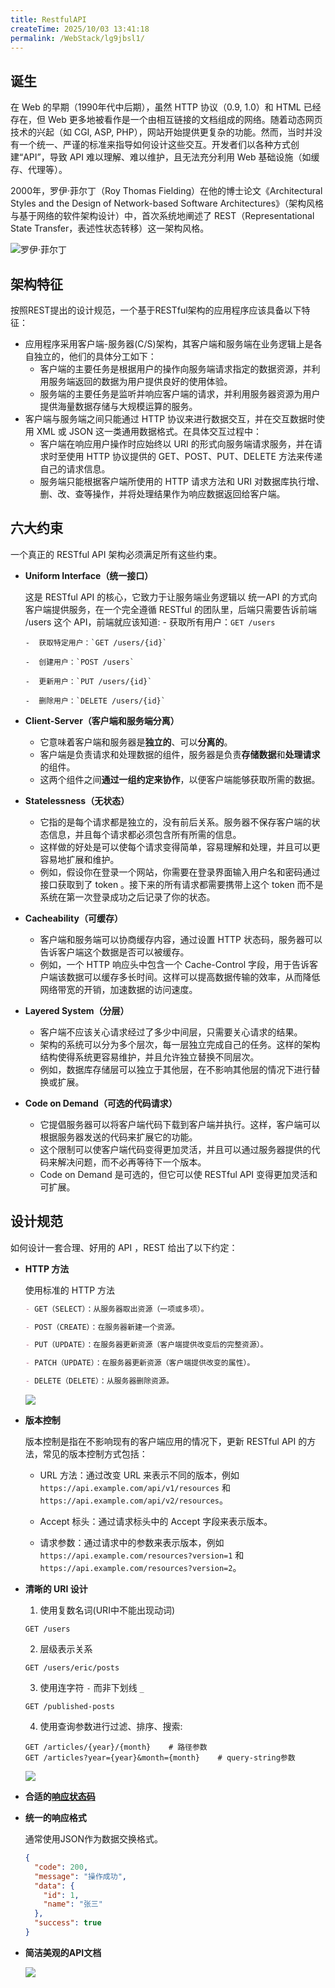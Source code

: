 ```yaml
---
title: RestfulAPI
createTime: 2025/10/03 13:41:18
permalink: /WebStack/lg9jbsl1/
---
```




## 诞生
在 Web 的早期（1990年代中后期），虽然 HTTP 协议（0.9, 1.0）和 HTML 已经存在，但 Web 更多地被看作是一个由相互链接的文档组成的网络。随着动态网页技术的兴起（如 CGI, ASP, PHP），网站开始提供更复杂的功能。然而，当时并没有一个统一、严谨的标准来指导如何设计这些交互。开发者们以各种方式创建“API”，导致 API 难以理解、难以维护，且无法充分利用 Web 基础设施（如缓存、代理等）。

2000年，罗伊·菲尔丁（Roy Thomas Fielding）在他的博士论文《Architectural Styles and the Design of Network-based Software Architectures》（架构风格与基于网络的软件架构设计）中，首次系统地阐述了 REST（Representational State Transfer，表述性状态转移）这一架构风格。

![罗伊·菲尔丁](https://raw.githubusercontent.com/AliceSpring123/img/main/Roy_Fielding_(cropped).jpg)

## 架构特征
按照REST提出的设计规范，一个基于RESTful架构的应用程序应该具备以下特征：
- 应用程序采用客户端-服务器(C/S)架构，其客户端和服务端在业务逻辑上是各自独立的，他们的具体分工如下：
    - 客户端的主要任务是根据用户的操作向服务端请求指定的数据资源，并利用服务端返回的数据为用户提供良好的使用体验。
    - 服务端的主要任务是监听并响应客户端的请求，并利用服务器资源为用户提供海量数据存储与大规模运算的服务。
- 客户端与服务端之间只能通过 HTTP 协议来进行数据交互，并在交互数据时使用 XML 或 JSON 这一类通用数据格式。在具体交互过程中：
    - 客户端在响应用户操作时应始终以 URI 的形式向服务端请求服务，并在请求时至使用 HTTP 协议提供的 GET、POST、PUT、DELETE 方法来传递自己的请求信息。
    - 服务端只能根据客户端所使用的 HTTP 请求方法和 URI 对数据库执行增、删、改、查等操作，并将处理结果作为响应数据返回给客户端。

## 六大约束
一个真正的 RESTful API 架构必须满足所有这些约束。

- **Uniform Interface（统一接口）**

    这是 RESTful API 的核心，它致力于让服务端业务逻辑以 统一API 的方式向客户端提供服务，在一个完全遵循 RESTful 的团队里，后端只需要告诉前端 /users 这个 API，前端就应该知道:
      -  获取所有用户：`GET /users`

      -  获取特定用户：`GET /users/{id}`  

      -  创建用户：`POST /users`

      -  更新用户：`PUT /users/{id}`

      -  删除用户：`DELETE /users/{id}`

- **Client-Server（客户端和服务端分离）**
  - 它意味着客户端和服务器是**独立的**、可以**分离的**。
  - 客户端是负责请求和处理数据的组件，服务器是负责**存储数据**和**处理请求**的组件。
  - 这两个组件之间**通过一组约定来协作**，以便客户端能够获取所需的数据。


- **Statelessness（无状态）**
  - 它指的是每个请求都是独立的，没有前后关系。服务器不保存客户端的状态信息，并且每个请求都必须包含所有所需的信息。
  - 这样做的好处是可以使每个请求变得简单，容易理解和处理，并且可以更容易地扩展和维护。
  - 例如，假设你在登录一个网站，你需要在登录界面输入用户名和密码通过接口获取到了 token 。接下来的所有请求都需要携带上这个 token 而不是系统在第一次登录成功之后记录了你的状态。


- **Cacheability（可缓存）**
  - 客户端和服务端可以协商缓存内容，通过设置 HTTP 状态码，服务器可以告诉客户端这个数据是否可以被缓存。
  - 例如，一个 HTTP 响应头中包含一个 Cache-Control 字段，用于告诉客户端该数据可以缓存多长时间。这样可以提高数据传输的效率，从而降低网络带宽的开销，加速数据的访问速度。

- **Layered System（分层）**
  - 客户端不应该关心请求经过了多少中间层，只需要关心请求的结果。
  - 架构的系统可以分为多个层次，每一层独立完成自己的任务。这样的架构结构使得系统更容易维护，并且允许独立替换不同层次。
  - 例如，数据库存储层可以独立于其他层，在不影响其他层的情况下进行替换或扩展。

- **Code on Demand（可选的代码请求）**
  - 它提倡服务器可以将客户端代码下载到客户端并执行。这样，客户端可以根据服务器发送的代码来扩展它的功能。
  - 这个限制可以使客户端代码变得更加灵活，并且可以通过服务器提供的代码来解决问题，而不必再等待下一个版本。
  - Code on Demand 是可选的，但它可以使 RESTful API 变得更加灵活和可扩展。


## 设计规范

如何设计一套合理、好用的 API ，REST 给出了以下约定：

- **HTTP 方法**

    使用标准的 HTTP 方法

    ```markdown
    - GET（SELECT）：从服务器取出资源（一项或多项）。

    - POST（CREATE）：在服务器新建一个资源。

    - PUT（UPDATE）：在服务器更新资源（客户端提供改变后的完整资源）。

    - PATCH（UPDATE）：在服务器更新资源（客户端提供改变的属性）。

    - DELETE（DELETE）：从服务器删除资源。
    ```

    ![](https://raw.githubusercontent.com/AliceSpring123/img/main/rest风格api.png)

- **版本控制**

    版本控制是指在不影响现有的客户端应用的情况下，更新 RESTful API 的方法，常见的版本控制方式包括：

    - URL 方法：通过改变 URL 来表示不同的版本，例如 `https://api.example.com/api/v1/resources` 和 `https://api.example.com/api/v2/resources`。  

    - Accept 标头：通过请求标头中的 Accept 字段来表示版本。  
    
    - 请求参数：通过请求中的参数来表示版本，例如 `https://api.example.com/resources?version=1` 和 `https://api.example.com/resources?version=2`。

- **清晰的 URI 设计**
    1. 使用复数名词(URI中不能出现动词)
    ```
    GET /users
    ```

    2. 层级表示关系
    ```
    GET /users/eric/posts
    ```

    3. 使用连字符 `-` 而非下划线 `_`
    ```
    GET /published-posts
    ```

    4. 使用查询参数进行过滤、排序、搜索:
    ```
    GET /articles/{year}/{month}    # 路径参数
    GET /articles?year={year}&month={month}    # query-string参数
    ```

    ![](https://raw.githubusercontent.com/AliceSpring123/img/main/明确标识资源.png)

- **合适的[响应状态码](../frontend/http协议.md#响应状态码)**

- **统一的响应格式**

    通常使用JSON作为数据交换格式。

    ```json
    {
      "code": 200,
      "message": "操作成功",
      "data": {
        "id": 1,
        "name": "张三"
      },
      "success": true
    }
    ```
  
- **简洁美观的API文档**

    ![](https://raw.githubusercontent.com/AliceSpring123/img/main/Api文档.png)

